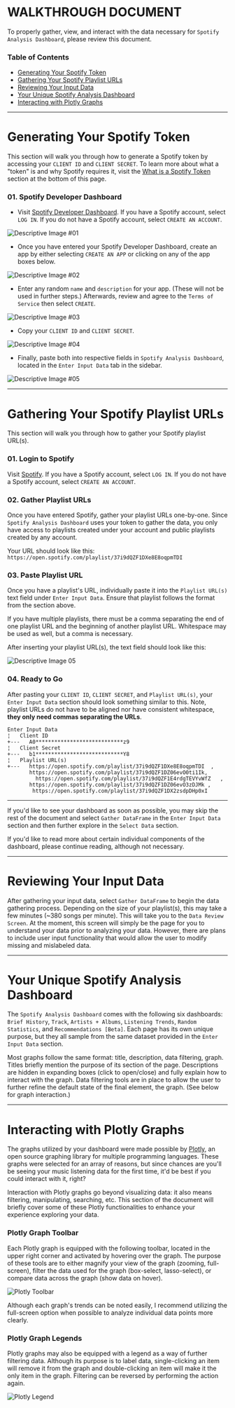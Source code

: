 # WALKTHROUGH DOCUMENT
To properly gather, view, and interact with the data necessary for `Spotify Analysis Dashboard`, please review this document.

### Table of Contents

* [Generating Your Spotify Token](#Generating-Your-Spotify-Token)
* [Gathering Your Spotify Playlist URLs](#Gathering-Your-Spotify-Playlist-URLs)
* [Reviewing Your Input Data](#Reviewing-Your-Input-Data)
* [Your Unique Spotify Analysis Dashboard](#Your-Unique-Spotify-Analysis-Dashboard)
* [Interacting with Plotly Graphs](#Interacting-with-Plotly-Graphs)

---
# Generating Your Spotify Token
This section will walk you through how to generate a Spotify token by accessing your `CLIENT ID` and `CLIENT SECRET`. To learn more about what a "token" is and why Spotify requires it, visit the [What is a Spotify Token](#What-is-a-Spotify-Token) section at the bottom of this page.

### 01. Spotify Developer Dashboard
* Visit [Spotify Developer Dashboard](https://developer.spotify.com/dashboard/). If you have a Spotify account, select `LOG IN`. If you do not have a Spotify account, select `CREATE AN ACCOUNT`.

![Descriptive Image #01](https://i.imgur.com/xuHd84L.png)

* Once you have entered your Spotify Developer Dashboard, create an app by either selecting `CREATE AN APP` or clicking on any of the app boxes below.

![Descriptive Image #02](https://i.imgur.com/xWFR5Rf.png)

* Enter any random `name` and `description` for your app. (These will not be used in further steps.) Afterwards, review and agree to the `Terms of Service` then select `CREATE`.

![Descriptive Image #03](https://i.imgur.com/IA7bPoQ.png)

* Copy your `CLIENT ID` and `CLIENT SECRET`.

![Descriptive Image #04](https://i.imgur.com/YMyLGKy.png)

* Finally, paste both into respective fields in `Spotify Analysis Dashboard`, located in the `Enter Input Data` tab in the sidebar.

![Descriptive Image #05](https://i.imgur.com/FgXRXEs.png)

---
# Gathering Your Spotify Playlist URLs
This section will walk you through how to gather your Spotify playlist URL(s).

### 01. Login to Spotify
Visit [Spotify](https://open.spotify.com/). If you have a Spotify account, select `LOG IN`. If you do not have a Spotify account, select `CREATE AN ACCOUNT`.

### 02. Gather Playlist URLs
Once you have entered Spotify, gather your playlist URLs one-by-one. Since `Spotify Analysis Dashboard` uses your token to gather the data, you only have access to playlists created under your account and public playlists created by any account.

Your URL should look like this: `https://open.spotify.com/playlist/37i9dQZF1DXe8E8oqpmTDI`

### 03. Paste Playlist URL
Once you have a playlist's URL, individually paste it into the `Playlist URL(s)` text field under `Enter Input Data`. Ensure that playlist follows the format from the section above.

If you have multiple playlists, there must be a comma separating the end of one playlist URL and the beginning of another playlist URL. Whitespace may be used as well, but a comma is necessary.

After inserting your playlist URL(s), the text field should look like this:

![Descriptive Image 05](https://i.imgur.com/KR49qJj.png)

### 04. Ready to Go
After pasting your `CLIENT ID`, `CLIENT SECRET`, and `Playlist URL(s)`, your `Enter Input Data` section should look something similar to this. Note, playlist URLs do not have to be aligned nor have consistent whitespace, **they only need commas separating the URLs**.
```
Enter Input Data
¦   Client ID
+---   A0****************************z9
¦   Client Secret
+---   b1****************************Y8
¦   Playlist URL(s)
+---   https://open.spotify.com/playlist/37i9dQZF1DXe8E8oqpmTDI  ,
       https://open.spotify.com/playlist/37i9dQZF1DZ06evO0ti1Ik,
         https://open.spotify.com/playlist/37i9dQZF1E4rdgTEVYvWfZ   ,
       https://open.spotify.com/playlist/37i9dQZF1DZ06evO3zDJMk ,
        https://open.spotify.com/playlist/37i9dQZF1DX2zsdpDHp0xI
``` 
---

If you'd like to see your dashboard as soon as possible, you may skip the rest of the document and select `Gather DataFrame` in the `Enter Input Data` section and then further explore in the `Select Data` section.

If you'd like to read more about certain individual components of the dashboard, please continue reading, although not necessary.

---
# Reviewing Your Input Data
After gathering your input data, select `Gather DataFrame` to begin the data gathering process. Depending on the size of your playlist(s), this may take a few minutes (~380 songs per minute). This will take you to the `Data Review Screen`. At the moment, this screen will simply be the page for you to understand your data prior to analyzing your data. However, there are plans to include user input functionality that would allow the user to modify missing and mislabeled data.

---
# Your Unique Spotify Analysis Dashboard
The `Spotify Analysis Dashboard` comes with the following six dashboards: `Brief History`, `Track`, `Artists + Albums`, `Listening Trends`, `Random Statistics`, and `Recommendations [Beta]`. Each page has its own unique purpose, but they all sample from the same dataset provided in the `Enter Input Data` section.

Most graphs follow the same format: title, description, data filtering, graph. Titles briefly mention the purpose of its section of the page. Descriptions are hidden in expanding boxes (click to open/close) and fully explain how to interact with the graph. Data filtering tools are in place to allow the user to further refine the default state of the final element, the graph. (See below for graph interaction.)

---
# Interacting with Plotly Graphs
The graphs utilized by your dashboard were made possible by [Plotly](https://plotly.com/python/), an open source graphing library for multiple programming languages. These graphs were selected for an array of reasons, but since chances are you'll be seeing your music listening data for the first time, it'd be best if you could interact with it, right?

Interaction with Plotly graphs go beyond visualizing data: it also means filtering, manipulating, searching, etc. This section of the document will briefly cover some of these Plotly functionalities to enhance your experience exploring your data.

### Plotly Graph Toolbar
Each Plotly graph is equipped with the following toolbar, located in the upper right corner and activated by hovering over the graph. The purpose of these tools are to either magnify your view of the graph (zooming, full-screen), filter the data used for the graph (box-select, lasso-select), or compare data across the graph (show data on hover).

![Plotly Toolbar](https://i.imgur.com/tCqRECo.png)

Although each graph's trends can be noted easily, I recommend utilizing the full-screen option when possible to analyze individual data points more clearly.

### Plotly Graph Legends
Plotly graphs may also be equipped with a legend as a way of further filtering data. Although its purpose is to label data, single-clicking an item will remove it from the graph and double-clicking an item will make it the only item in the graph. Filtering can be reversed by performing the action again.

![Plotly Legend](https://i.imgur.com/N8Z6Jo3.png)
